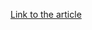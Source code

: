 [Link to the article](https://www.fortinet.com/blog/threat-research/mranon-stealer-spreads-via-email-with-fake-hotel-booking-pdf)
